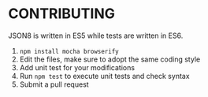 CONTRIBUTING
============

JSON8 is written in ES5 while tests are written in ES6.

1. ```npm install mocha browserify```
2. Edit the files, make sure to adopt the same coding style
3. Add unit test for your modifications
4. Run ```npm test``` to execute unit tests and check syntax
5. Submit a pull request
